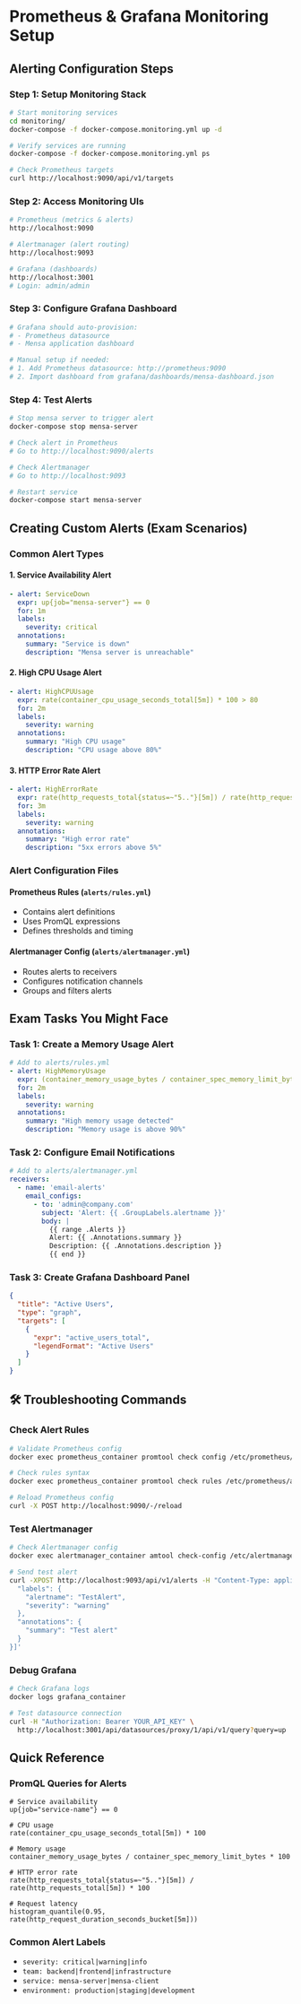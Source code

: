 # Prometheus & Grafana Monitoring Setup

## Alerting Configuration Steps

### Step 1: Setup Monitoring Stack
```bash
# Start monitoring services
cd monitoring/
docker-compose -f docker-compose.monitoring.yml up -d

# Verify services are running
docker-compose -f docker-compose.monitoring.yml ps

# Check Prometheus targets
curl http://localhost:9090/api/v1/targets
```

### Step 2: Access Monitoring UIs
```bash
# Prometheus (metrics & alerts)
http://localhost:9090

# Alertmanager (alert routing)
http://localhost:9093

# Grafana (dashboards)
http://localhost:3001
# Login: admin/admin
```

### Step 3: Configure Grafana Dashboard
```bash
# Grafana should auto-provision:
# - Prometheus datasource
# - Mensa application dashboard

# Manual setup if needed:
# 1. Add Prometheus datasource: http://prometheus:9090
# 2. Import dashboard from grafana/dashboards/mensa-dashboard.json
```

### Step 4: Test Alerts
```bash
# Stop mensa server to trigger alert
docker-compose stop mensa-server

# Check alert in Prometheus
# Go to http://localhost:9090/alerts

# Check Alertmanager
# Go to http://localhost:9093

# Restart service
docker-compose start mensa-server
```

## Creating Custom Alerts (Exam Scenarios)

### Common Alert Types

#### 1. Service Availability Alert
```yaml
- alert: ServiceDown
  expr: up{job="mensa-server"} == 0
  for: 1m
  labels:
    severity: critical
  annotations:
    summary: "Service is down"
    description: "Mensa server is unreachable"
```

#### 2. High CPU Usage Alert
```yaml
- alert: HighCPUUsage
  expr: rate(container_cpu_usage_seconds_total[5m]) * 100 > 80
  for: 2m
  labels:
    severity: warning
  annotations:
    summary: "High CPU usage"
    description: "CPU usage above 80%"
```

#### 3. HTTP Error Rate Alert
```yaml
- alert: HighErrorRate
  expr: rate(http_requests_total{status=~"5.."}[5m]) / rate(http_requests_total[5m]) * 100 > 5
  for: 3m
  labels:
    severity: warning
  annotations:
    summary: "High error rate"
    description: "5xx errors above 5%"
```

### Alert Configuration Files

#### Prometheus Rules (`alerts/rules.yml`)
- Contains alert definitions
- Uses PromQL expressions
- Defines thresholds and timing

#### Alertmanager Config (`alerts/alertmanager.yml`)
- Routes alerts to receivers
- Configures notification channels
- Groups and filters alerts

## Exam Tasks You Might Face

### Task 1: Create a Memory Usage Alert
```yaml
# Add to alerts/rules.yml
- alert: HighMemoryUsage
  expr: (container_memory_usage_bytes / container_spec_memory_limit_bytes) * 100 > 90
  for: 2m
  labels:
    severity: warning
  annotations:
    summary: "High memory usage detected"
    description: "Memory usage is above 90%"
```

### Task 2: Configure Email Notifications
```yaml
# Add to alerts/alertmanager.yml
receivers:
  - name: 'email-alerts'
    email_configs:
      - to: 'admin@company.com'
        subject: 'Alert: {{ .GroupLabels.alertname }}'
        body: |
          {{ range .Alerts }}
          Alert: {{ .Annotations.summary }}
          Description: {{ .Annotations.description }}
          {{ end }}
```

### Task 3: Create Grafana Dashboard Panel
```json
{
  "title": "Active Users",
  "type": "graph",
  "targets": [
    {
      "expr": "active_users_total",
      "legendFormat": "Active Users"
    }
  ]
}
```

## 🛠️ Troubleshooting Commands

### Check Alert Rules
```bash
# Validate Prometheus config
docker exec prometheus_container promtool check config /etc/prometheus/prometheus.yml

# Check rules syntax
docker exec prometheus_container promtool check rules /etc/prometheus/alerts/rules.yml

# Reload Prometheus config
curl -X POST http://localhost:9090/-/reload
```

### Test Alertmanager
```bash
# Check Alertmanager config
docker exec alertmanager_container amtool check-config /etc/alertmanager/alertmanager.yml

# Send test alert
curl -XPOST http://localhost:9093/api/v1/alerts -H "Content-Type: application/json" -d '[{
  "labels": {
    "alertname": "TestAlert",
    "severity": "warning"
  },
  "annotations": {
    "summary": "Test alert"
  }
}]'
```

### Debug Grafana
```bash
# Check Grafana logs
docker logs grafana_container

# Test datasource connection
curl -H "Authorization: Bearer YOUR_API_KEY" \
  http://localhost:3001/api/datasources/proxy/1/api/v1/query?query=up
```

## Quick Reference

### PromQL Queries for Alerts
```promql
# Service availability
up{job="service-name"} == 0

# CPU usage
rate(container_cpu_usage_seconds_total[5m]) * 100

# Memory usage
container_memory_usage_bytes / container_spec_memory_limit_bytes * 100

# HTTP error rate
rate(http_requests_total{status=~"5.."}[5m]) / rate(http_requests_total[5m]) * 100

# Request latency
histogram_quantile(0.95, rate(http_request_duration_seconds_bucket[5m]))
```

### Common Alert Labels
- `severity: critical|warning|info`
- `team: backend|frontend|infrastructure`
- `service: mensa-server|mensa-client`
- `environment: production|staging|development`
